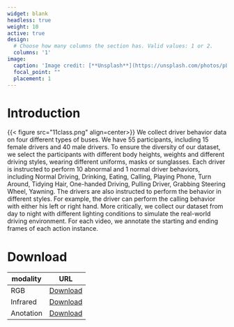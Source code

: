 ```yaml
---
widget: blank
headless: true
weight: 10
active: true
design:
  # Choose how many columns the section has. Valid values: 1 or 2.
  columns: '1'
image:
  caption: 'Image credit: [**Unsplash**](https://unsplash.com/photos/pLCdAaMFLTE)'
  focal_point: ""
  placement: 1
---
```


# Introduction
{{< figure src="11class.png" align=center>}} We collect driver behavior data on four different types of buses. We have 55 participants, including 15 female drivers and 40 male drivers. 
To ensure the diversity of our dataset, we select the participants with different body heights, weights and different driving styles, wearing different uniforms, 
masks or sunglasses. Each driver is instructed to perform 10 abnormal and 1 normal driver behaviors,
including Normal Driving, Drinking, Eating, Calling, Playing Phone, Turn Around, Tidying Hair, One-handed Driving, Pulling Driver, Grabbing Steering Wheel, Yawning.
The drivers are also instructed to perform the behavior in different styles. For example, the driver can perform the calling behavior with either his left or right hand.
More critically, we collect our dataset from day to night with different lighting conditions to simulate the real-world driving environment.
For each video, we annotate the starting and ending frames of each action instance.
# Download
| modality           | URL                    |
| ------------------| ------------------------------ |
| RGB            | [Download](https://www.google.com)            |
| Infrared   | [Download](https://www.google.com)            |
| Anotation |  [Download](https://www.google.com)|
